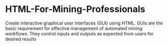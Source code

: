 # HTML-For-Mining-Professionals
Create interactive graphical user interfaces (GUI) using HTML. GUIs are the basic requirement for effective management of automated mining workflows. They control inputs and outputs as expected from users for desired results 
